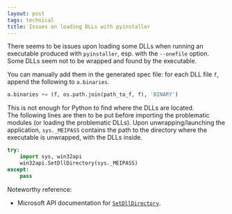 ```yaml
---
layout: post
tags: technical
title: Issues on loading DLLs with pyinstaller
---
```


There seems to be issues upon loading some DLLs when running an executable produced with `pyinstaller`, esp. with the `--onefile` option.  
Some DLLs seem not to be wrapped and found by the executable.

You can manually add them in the generated spec file: for each DLL file `f`, append the following to `a.binaries`.

~~~python
a.binaries += (f, os.path.join(path_to_f, f), 'BINARY')
~~~

This is not enough for Python to find where the DLLs are located.  
The following lines are then to be put before importing the problematic modules (or loading the problematic DLLs). Upon unwrapping/launching the application, `sys._MEIPASS` contains the path to the directory where the executable is unwrapped, with the DLLs inside.

~~~python
try:
    import sys, win32api
    win32api.SetDllDirectory(sys._MEIPASS)
except:
    pass
~~~

Noteworthy reference:

- Microsoft API documentation for [`SetDllDirectory`](https://msdn.microsoft.com/en-us/library/windows/desktop/ms686203%28v=vs.85%29.aspx).

